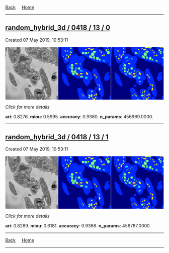 
[Back](..)&nbsp;&nbsp;&nbsp;&nbsp;&nbsp;[Home](https://leapmanlab.github.io/snapshots)

---

<div class="summary"><a href="0"><h2>random_hybrid_3d / 0418 / 13 / 0</h2></a><p>Created 07 May 2019, 10:53:11
</p><a href="0"><img src="0/media/summary.png" align="center"></a><p>
<i>Click for more details</i>
</p></div>

**ari**: 0.8276. **miou**: 0.5995. **accuracy**: 0.9360. **n_params**: 456969.0000. 

---

<div class="summary"><a href="1"><h2>random_hybrid_3d / 0418 / 13 / 1</h2></a><p>Created 07 May 2019, 10:53:11
</p><a href="1"><img src="1/media/summary.png" align="center"></a><p>
<i>Click for more details</i>
</p></div>

**ari**: 0.8289. **miou**: 0.6181. **accuracy**: 0.9366. **n_params**: 456787.0000. 

---

[Back](..)&nbsp;&nbsp;&nbsp;&nbsp;&nbsp;[Home](https://leapmanlab.github.io/snapshots)

---